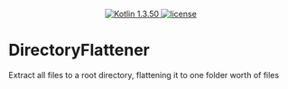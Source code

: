 <p align="center">
  <a href="https://kotlinlang.org/">
    <img src="https://img.shields.io/badge/Kotlin-1.3.50-blue.svg" alt="Kotlin 1.3.50">
  </a>
  <a href="LICENSE.md">
    <img src="https://img.shields.io/github/license/JakeJMattson/DirectoryFlattener.svg" alt="license">
  </a>
</p>

# DirectoryFlattener

Extract all files to a root directory, flattening it to one folder worth of files
